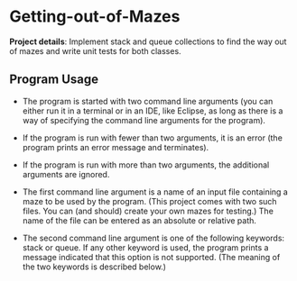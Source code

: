 # Getting-out-of-Mazes
**Project details**: Implement stack and queue collections to find the way out of mazes and write unit tests for both classes.


## Program Usage
* The program is started with two command line arguments (you can either run it in a terminal or in an IDE, like Eclipse, as long as there is a way of specifying the command line arguments for the program).

* If the program is run with fewer than two arguments, it is an error (the program prints an error message and terminates).

* If the program is run with more than two arguments, the additional arguments are ignored.

* The first command line argument is a name of an input file containing a maze to be used by the program. (This project comes with two such files. You can (and should) create your own mazes for testing.) The name of the file can be entered as an absolute or relative path.

* The second command line argument is one of the following keywords: stack or queue. If any other keyword is used, the program
prints a message indicated that this option is not supported. (The meaning of the two keywords is described below.)
